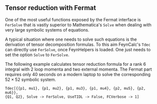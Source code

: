 ## Tensor reduction with Fermat

One of the most useful functions exposed by the Fermat interface is `FerSolve`
that is vastly superior to Mathematica's `Solve` when dealing with very large
symbolic systems of equations.

A typical situation where one needs to solve such equations is the derivation
of tensor decomposition formulas. To this aim FeynCalc's `Tdec` can directly
use `FerSolve`, once FeynHelpers is loaded. One just needs to set
the option `Solve` to `FerSolve`.

The following example calculates tensor reduction formula for a rank 6 integral
with 2 loop momenta and two external momenta. The Fermat part requires only 40
seconds on a modern laptop to solve the corresponding $52 \times 52$ symbolic system.

```
Tdec[{{p1, mu1}, {p1, mu2}, {p1, mu3}, {p1, mu4}, {p2, mu5}, {p2, mu6}},
{Q1, Q2}, Solve -> FerSolve, UseTIDL -> False, FCVerbose -> 1]
```